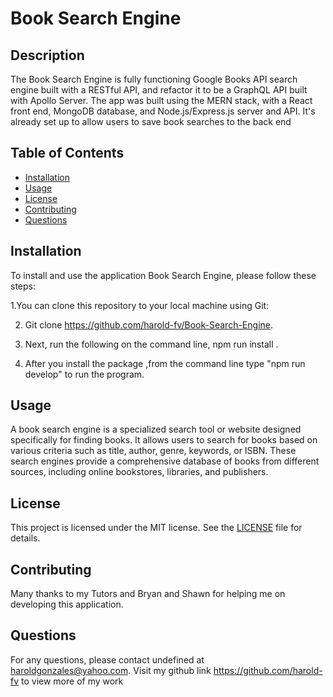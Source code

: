 # Book Search Engine

 
  ## Description

 The Book Search Engine is fully functioning Google Books API search engine built with a RESTful API, and refactor it to be a GraphQL API built with Apollo Server. The app was built using the MERN stack, with a React front end, MongoDB database, and Node.js/Express.js server and API. It's already set up to allow users to save book searches to the back end
  
  ## Table of Contents
  - [Installation](#installation)
  - [Usage](#usage)
  - [License](#license)
  - [Contributing](#contributing)
  - [Questions](#questions)
  
  ## Installation

  To install and use the  application Book Search Engine, please follow these steps: 
  
  1.You can clone this repository to your local machine using Git:
  
  2. Git clone https://github.com/harold-fv/Book-Search-Engine.
  
  3. Next, run the following on the command line, npm run install .  
  
  4. After you install the package ,from the command line type  "npm run develop" to run the program.
  
  ## Usage

A book search engine is a specialized search tool or website designed specifically for finding books. It allows users to search for books based on various criteria such as title, author, genre, keywords, or ISBN. These search engines provide a comprehensive database of books from different sources, including online bookstores, libraries, and publishers.
  
  ## License
  This project is licensed under the MIT license. See the [LICENSE](LICENSE) file for details.
  
  ## Contributing
  Many thanks to my Tutors and Bryan and Shawn for helping me on developing this application.

  ## Questions
  For any questions, please contact undefined at haroldgonzales@yahoo.com. Visit my github link 
  https://github.com/harold-fv to view more of my work
